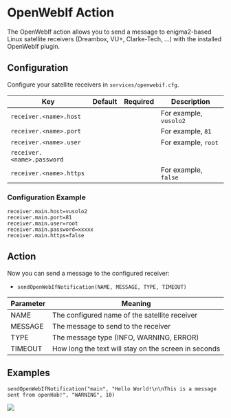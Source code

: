 # OpenWebIf Action

The OpenWebIf action allows you to send a message to enigma2-based Linux satellite receivers (Dreambox, VU+, Clarke-Tech, ...) with the installed OpenWebIf plugin.

## Configuration

Configure your satellite receivers in `services/openwebif.cfg`.

| Key | Default | Required | Description |
|-----|---------|----------|-------------|
| `receiver.<name>.host` | | | For example, `vusolo2` |
| `receiver.<name>.port` | | | For example, `81` |
| `receiver.<name>.user` | | | For example, `root` |
| `receiver.<name>.password` | | | |
| `receiver.<name>.https` | | | For example, `false` |


### Configuration Example

```
receiver.main.host=vusolo2
receiver.main.port=81
receiver.main.user=root
receiver.main.password=xxxxx
receiver.main.https=false
```

## Action

Now you can send a message to the configured receiver:

* `sendOpenWebIfNotification(NAME, MESSAGE, TYPE, TIMEOUT)`  


| Parameter | Meaning |
|-----------|---------|
| NAME | The configured name of the satellite receiver |
| MESSAGE | The message to send to the receiver |
| TYPE | The message type (INFO, WARNING, ERROR)  |
| TIMEOUT | How long the text will stay on the screen in seconds |

## Examples

```
sendOpenWebIfNotification("main", "Hello World!\n\nThis is a message sent from openHab!", "WARNING", 10)
```

![](https://farm4.staticflickr.com/3882/15284270826_8cf0e637d8_z.jpg)
